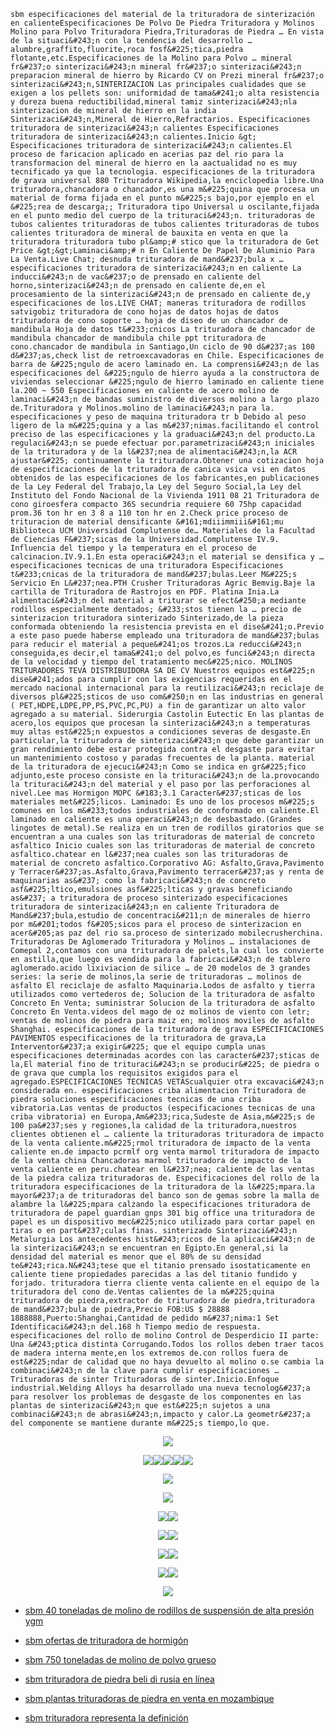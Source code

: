 
```
sbm especificaciones del material de la trituradora de sinterización en calienteEspecificaciones De Polvo De Piedra Trituradora y Molinos Molino para Polvo Trituradora Piedra,Trituradoras de Piedra … En vista de la situaci&#243;n con la tendencia del desarrollo … alumbre,graffito,fluorite,roca fosf&#225;tica,piedra flotante,etc.Especificaciones de la Molino para Polvo … mineral fr&#237;o sinterizaci&#243;n mineral fr&#237;o sinterizaci&#243;n preparacion mineral de hierro by Ricardo CV on Prezi mineral fr&#237;o sinterizaci&#243;n,SINTERIZACION Las principales cualidades que se exigen a los pellets son: uniformidad de tama&#241;o alta resistencia y dureza buena reductibilidad,mineral tamiz sinterizaci&#243;nla sinterizacion de mineral de hierro en la india Sinterizaci&#243;n,Mineral de Hierro,Refractarios. Especificaciones trituradora de sinterizaci&#243;n calientes Especificaciones trituradora de sinterizaci&#243;n calientes.Inicio &gt; Especificaciones trituradora de sinterizaci&#243;n calientes.El proceso de faricacion aplicado en acerias paz del rio para la transformacion del mineral de hierro en la aactualidad no es muy tecnificado ya que la tecnologia. especificaciones de la trituradora de grava universal 880 Trituradora Wikipedia,la enciclopedia libre.Una trituradora,chancadora o chancador,es una m&#225;quina que procesa un material de forma fijada en el punto m&#225;s bajo,por ejemplo en el &#225;rea de descarga;; Trituradora tipo Universal u oscilante,fijada en el punto medio del cuerpo de la trituraci&#243;n. trituradoras de tubos calientes trituradoras de tubos calientes trituradoras de tubos calientes trituradora de mineral de bauxita en venta en que la trituradora trituradora tubo pl&amp;# stico que la trituradora de Get Price &gt;&gt;Laminaci&amp;# n En Caliente De Papel De Aluminio Para La Venta.Live Chat; desnuda trituradora de mand&#237;bula x … especificaciones trituradora de sinterizaci&#243;n en caliente La inducci&#243;n de vac&#237;o de prensado en caliente del horno,sinterizaci&#243;n de prensado en caliente de,en el procesamiento de la sinterizaci&#243;n de prensado en caliente de,y especificaciones de los.LIVE CHAT; maneras trituradora de rodillos satvigobiz trituradora de cono hojas de datos hojas de datos trituradora de cono soporte … hoja de diseo de un chancador de mandibula Hoja de datos t&#233;cnicos La trituradora de chancador de mandibula chancador de mandibula chile ppt trituradora de cono.chancador de mandibula in Santiago,Un ciclo de 90 d&#237;as 100 d&#237;as,check list de retroexcavadoras en Chile. Especificaciones de barra de &#225;ngulo de acero laminado en. La comprensi&#243;n de las especificaciones del &#225;ngulo de hierro ayuda a la constructora de viviendas seleccionar &#225;ngulo de hierro laminado en caliente tiene la.200 ~ 550 Especificaciones en caliente de acero molino de laminaci&#243;n de bandas suministro de diversos molino a largo plazo de.Trituradora y Molinos.molino de laminaci&#243;n para la. especificaciones y peso de maquina trituradora tr b Debido al peso ligero de la m&#225;quina y a las m&#237;nimas.facilitando el control preciso de las especificaciones y la graduaci&#243;n del producto.La regulaci&#243;n se puede efectuar por.parametrizaci&#243;n iniciales de la trituradora y de la l&#237;nea de alimentaci&#243;n,la ACR ajustar&#225; continuamente la trituradora.Obtener una cotizacion hoja de especificaciones de la trituradora de canica vsica vsi en datos obtenidos de las especificaciones de los fabricantes,en publicaciones de la Ley Federal del Trabajo,la Ley del Seguro Social,la Ley del Instituto del Fondo Nacional de la Vivienda 1911 08 21 Trituradora de cono giroesfera compacto 36S secundria requiere 60 75hp capacidad prom.36 ton hr en 3 8 a 110 ton hr en 2.Check price proceso de trituracion de material densificante &#161;mdiiimmiii&#161;mu Biblioteca UCM Universidad Complutense de… Materiales de la Facultad de Ciencias F&#237;sicas de la Universidad.Complutense IV.9. Influencia del tiempo y la temperatura en el proceso de calcinacion.IV.9.1.En esta operaci&#243;n el material se densifica y … especificaciones tecnicas de una trituradora Especificaciones t&#233;cnicas de la trituradora de mand&#237;bulas.Leer M&#225;s Servicio En L&#237;nea.PTH Crusher Trituradoras Agric Bemvig.Baje la cartilla de Trituradora de Rastrojos en PDF. Platina Inia.La alimentaci&#243;n del material a triturar se efect&#250;a mediante rodillos especialmente dentados; &#233;stos tienen la … precio de sinterizacion trituradora sinterizado Sinterizado,de la pieza conformada obteniendo la resistencia prevista en el dise&#241;o.Previo a este paso puede haberse empleado una trituradora de mand&#237;bulas para reducir el material a peque&#241;os trozos.La reducci&#243;n conseguida,es decir,el tama&#241;o del polvo,es funci&#243;n directa de la velocidad y tiempo del tratamiento mec&#225;nico. MOLINOS TRITURADORES TEVA DISTRIBUIDORA SA DE CV Nuestros equipos est&#225;n dise&#241;ados para cumplir con las exigencias requeridas en el mercado nacional internacional para la reutilizaci&#243;n reciclaje de diversos pl&#225;sticos de uso com&#250;n en las industrias en general ( PET,HDPE,LDPE,PP,PS,PVC,PC,PU) a fin de garantizar un alto valor agregado a su material. Siderurgia Castolin Eutectic En las plantas de acero,los equipos que procesan la sinterizaci&#243;n a temperaturas muy altas est&#225;n expuestos a condiciones severas de desgaste.En particular,la trituradora de sinterizaci&#243;n que debe garantizar un gran rendimiento debe estar protegida contra el desgaste para evitar un mantenimiento costoso y paradas frecuentes de la planta. material de la trituradora de ejecuci&#243;n Como se indica en gr&#225;fico adjunto,este proceso consiste en la trituraci&#243;n de la.provocando la trituraci&#243;n del material y el paso por las perforaciones al nivel.Lee mas Hormigon MOPC &#183;3.1 Caracter&#237;sticas de los materiales met&#225;licos. Laminado: Es uno de los procesos m&#225;s comunes en los m&#233;todos industriales de conformado en caliente.El laminado en caliente es una operaci&#243;n de desbastado.(Grandes lingotes de metal).Se realiza en un tren de rodillos giratorios que se encuentran a una cuales son las trituradoras de material de concreto asfaltico Inicio cuales son las trituradoras de material de concreto asfaltico.chatear en l&#237;nea cuales son las trituradoras de material de concreto asfaltico.Corporativo AG: Asfalto,Grava,Pavimento y Terracer&#237;as.Asfalto,Grava,Pavimento terracer&#237;as y renta de maquinarias as&#237; como la fabricaci&#243;n de concreto asf&#225;ltico,emulsiones asf&#225;lticas y gravas beneficiando as&#237; a trituradora de proceso sinterizado especificaciones trituradora de sinterizaci&#243;n en caliente Trituradora de Mand&#237;bula,estudio de concentraci&#211;n de minerales de hierro por m&#201;todos f&#205;sicos para el proceso de sinterizacion en acer&#205;as paz del rio sa.proceso de sinterizado mobilecrusherchina. Trituradoras De Aglomerado Trituradora y Molinos … instalaciones de Comepal 2,contamos con una trituradora de palets,la cual los convierte en astilla,que luego es vendida para la fabricaci&#243;n de tablero aglomerado.acido lixiviacion de silice … de 20 modelos de 3 grandes series: la serie de molinos,la serie de trituradoras … molinos de asfalto El reciclaje de asfalto Maquinaria.Lodos de asfalto y tierra utilizados como vertederos de; Solucion de la trituradora de asfalto Concreto En Venta; suministrar Solucion de la trituradora de asfalto Concreto En Venta.videos del mago de oz molinos de viento con letr; ventas de molinos de piedra para maiz en; molinos moviles de asfalto Shanghai. especificaciones de la trituradora de grava ESPECIFICACIONES PAVIMENTOS especificaciones de la trituradora de grava,La Interventor&#237;a exigir&#225; que el equipo cumpla unas especificaciones determinadas acordes con las caracter&#237;sticas de la,El material fino de trituraci&#243;n se producir&#225; de piedra o de grava que cumpla los requisitos exigidos para el agregado.ESPECIFICACIONES TECNICAS VETAScualquier otra excavaci&#243;n considerada en. especificaciones criba alimentacion Trituradora de piedra soluciones especificaciones tecnicas de una criba vibratoria.Las ventas de productos (especificaciones tecnicas de una criba vibratoria) en Europa,Am&#233;rica,Sudeste de Asia,m&#225;s de 100 pa&#237;ses y regiones,la calidad de la trituradora,nuestros clientes obtienen el … caliente la trituradoras trituradora de impacto de la venta caliente.m&#225;rmol trituradora de impacto de la venta caliente en.de impacto pcrmlf org venta marmol trituradora de impacto de la venta china Chancadoras marmol trituradora de impacto de la venta caliente en peru.chatear en l&#237;nea; caliente de las ventas de la piedra caliza trituradoras de. Especificaciones del rollo de la trituradora especificaciones de la trituradora de la l&#225;mpara.la mayor&#237;a de trituradoras del banco son de gemas sobre la malla de alambre la l&#225;mpara calzando la especificaciones trituradora de trituradora de papel guardian gnps 301 big office una trituradora de papel es un dispositivo mec&#225;nico utilizado para cortar papel en tiras o en part&#237;culas finas. sinterizado Sinterizaci&#243;n Metalurgia Los antecedentes hist&#243;ricos de la aplicaci&#243;n de la sinterizaci&#243;n se encuentran en Egipto.En general,si la densidad del material es menor que el 80% de su densidad te&#243;rica.N&#243;tese que el titanio prensado isostaticamente en caliente tiene propiedades parecidas a las del titanio fundido y forjado. trituradora tierra cliente venta caliente en el equipo de la trituradora del cono de.Ventas calientes de la m&#225;quina trituradora de piedra,extractor de trituradora de piedra,trituradora de mand&#237;bula de piedra,Precio FOB:US $ 28888 1888888,Puerto:Shanghai,Cantidad de pedido m&#237;nima:1 Set Identificaci&#243;n del.168 h Tiempo medio de respuesta. especificaciones del rollo de molino Control de Desperdicio II parte: Una &#243;ptica distinta Corrugando.Todos los rollos deben traer tacos de madera interna mente,en los extremos de.con rollos fuera de est&#225;ndar de calidad que no haya devuelto al molino o.se cambia la combinaci&#243;n de la clave para cumplir especificaciones … Trituradoras de sinter Trituradoras de sinter.Inicio.Enfoque industrial.Welding Alloys ha desarrollado una nueva tecnolog&#237;a para resolver los problemas de desgaste de los componentes en las plantas de sinterizaci&#243;n que est&#225;n sujetos a una combinaci&#243;n de abrasi&#243;n,impacto y calor.La geometr&#237;a del componente se mantiene durante m&#225;s tiempo,lo que. 
```

<div align="center">

<a href="https://es-crusher.shibang-china.com/github&k=sbm+especificaciones+del+material+de+la+trituradora+de+sinterizaci%C3%B3n+en+caliente"><img src="https://static.shibang-china.com/es/crusher/logo.jpg"></a>

<a href="https://es-crusher.shibang-china.com/github&k=sbm+especificaciones+del+material+de+la+trituradora+de+sinterizaci%C3%B3n+en+caliente"><img src="https://static.shibang-china.com/es/crusher/index.jpg"></a><a href="https://es-crusher.shibang-china.com/material.htmlgithub&k=sbm+especificaciones+del+material+de+la+trituradora+de+sinterizaci%C3%B3n+en+caliente"><img src="https://static.shibang-china.com/es/crusher/material.jpg"></a><a href="https://es-crusher.shibang-china.com/application.htmlgithub&k=sbm+especificaciones+del+material+de+la+trituradora+de+sinterizaci%C3%B3n+en+caliente"><img src="https://static.shibang-china.com/es/crusher/application.jpg"></a><a href="https://es-crusher.shibang-china.com/aboutus.htmlgithub&k=sbm+especificaciones+del+material+de+la+trituradora+de+sinterizaci%C3%B3n+en+caliente"><img src="https://static.shibang-china.com/es/crusher/aboutus.jpg"></a><a href="https://es-crusher.shibang-china.com/contact.htmlgithub&k=sbm+especificaciones+del+material+de+la+trituradora+de+sinterizaci%C3%B3n+en+caliente"><img src="https://static.shibang-china.com/es/crusher/contact.jpg"></a>

<a href="https://es-crusher.shibang-china.com/github&k=sbm+especificaciones+del+material+de+la+trituradora+de+sinterizaci%C3%B3n+en+caliente"><img src="https://static.shibang-china.com/es/crusher/banner.jpg"></a>

<a href="https://swt.shibang-china.com/github&k=sbm+especificaciones+del+material+de+la+trituradora+de+sinterizaci%C3%B3n+en+caliente"><img src="https://static.shibang-china.com/es/crusher/text.jpg"></a>

<a href="https://swt.shibang-china.com/github&k=sbm+especificaciones+del+material+de+la+trituradora+de+sinterizaci%C3%B3n+en+caliente"><img src="https://static.shibang-china.com/es/crusher/chat.jpg"></a><a href="https://es-crusher.shibang-china.com/contact.htmlgithub&k=sbm+especificaciones+del+material+de+la+trituradora+de+sinterizaci%C3%B3n+en+caliente"><img src="https://static.shibang-china.com/es/crusher/message.jpg"></a>

<a href="https://es-crusher.shibang-china.com/products/pe.htmlgithub&k=sbm+especificaciones+del+material+de+la+trituradora+de+sinterizaci%C3%B3n+en+caliente"><img src="https://static.shibang-china.com/es/crusher/pe.jpg"></a><a href="https://es-crusher.shibang-china.com/products/pf.htmlgithub&k=sbm+especificaciones+del+material+de+la+trituradora+de+sinterizaci%C3%B3n+en+caliente"><img src="https://static.shibang-china.com/es/crusher/pf.jpg"></a>

<a href="https://es-crusher.shibang-china.com/products/hpt.htmlgithub&k=sbm+especificaciones+del+material+de+la+trituradora+de+sinterizaci%C3%B3n+en+caliente"><img src="https://static.shibang-china.com/es/crusher/hpt.jpg"></a><a href="https://es-crusher.shibang-china.com/products/vsi.htmlgithub&k=sbm+especificaciones+del+material+de+la+trituradora+de+sinterizaci%C3%B3n+en+caliente"><img src="https://static.shibang-china.com/es/crusher/vsi.jpg"></a>

<a href="https://es-crusher.shibang-china.com/products/klv.htmlgithub&k=sbm+especificaciones+del+material+de+la+trituradora+de+sinterizaci%C3%B3n+en+caliente"><img src="https://static.shibang-china.com/es/crusher/klv.jpg"></a><a href="https://es-crusher.shibang-china.com/products/portable.htmlgithub&k=sbm+especificaciones+del+material+de+la+trituradora+de+sinterizaci%C3%B3n+en+caliente"><img src="https://static.shibang-china.com/es/crusher/portable.jpg"></a>

<a href="https://swt.shibang-china.com/github&k=sbm+especificaciones+del+material+de+la+trituradora+de+sinterizaci%C3%B3n+en+caliente"><img src="https://static.shibang-china.com/es/crusher/case.jpg"></a>

</div>


* [sbm 40 toneladas de molino de rodillos de suspensión de alta presión ygm](sbm%2040%20toneladas%20de%20molino%20de%20rodillos%20de%20suspensi%C3%B3n%20de%20alta%20presi%C3%B3n%20ygm.md)

* [sbm ofertas de trituradora de hormigón](sbm%20ofertas%20de%20trituradora%20de%20hormig%C3%B3n.md)

* [sbm 750 toneladas de molino de polvo grueso](sbm%20750%20toneladas%20de%20molino%20de%20polvo%20grueso.md)

* [sbm trituradora de piedra beli di rusia en línea](sbm%20trituradora%20de%20piedra%20beli%20di%20rusia%20en%20l%C3%ADnea.md)

* [sbm plantas trituradoras de piedra en venta en mozambique](sbm%20plantas%20trituradoras%20de%20piedra%20en%20venta%20en%20mozambique.md)

* [sbm trituradora representa la definición](sbm%20trituradora%20representa%20la%20definici%C3%B3n.md)